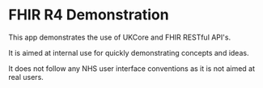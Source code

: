 # FHIR R4 Demonstration

This app demonstrates the use of UKCore and FHIR RESTful API's.

It is aimed at internal use for quickly demonstrating concepts and ideas.

It does not follow any NHS user interface conventions as it is not aimed at real users. 



